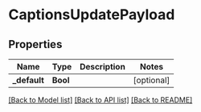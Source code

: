 # CaptionsUpdatePayload

## Properties
Name | Type | Description | Notes
------------ | ------------- | ------------- | -------------
**_default** | **Bool** |  | [optional] 

[[Back to Model list]](../README.md#documentation-for-models) [[Back to API list]](../README.md#documentation-for-api-endpoints) [[Back to README]](../README.md)



